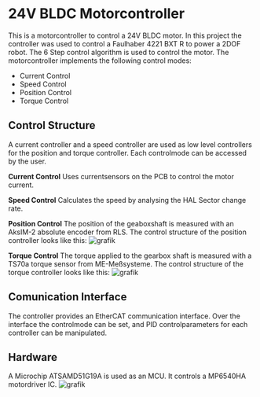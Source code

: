# 24V BLDC Motorcontroller

This is a motorcontroller to control a 24V BLDC motor. In this project the controller was used to control a Faulhaber 4221 BXT R to power a 2DOF robot. The 6 Step control algorithm is used to control the motor. The motorcontroller implements the following control modes:
* Current Control
* Speed Control
* Position Control
* Torque Control

## Control Structure
A current controller and a speed controller are used as low level controllers for the position and torque controller. Each controlmode can be accessed by the user.

**Current Control** 
Uses currentsensors on the PCB to control the motor current. 

**Speed Control** 
Calculates the speed by analysing the HAL Sector change rate. 

**Position Control**
The position of the geaboxshaft is measured with an AksIM-2 absolute encoder from RLS. The control structure of the position controller looks like this:
![grafik](https://github.com/Robin-Geissler/24V_BLDC_Motorcontroller/assets/38495785/23616d61-726f-4471-8209-4c4ee24acf8d)



**Torque Control**
The torque applied to the gearbox shaft is measured with a TS70a torque sensor from ME-Meßsysteme. The control structure of the torque controller looks like this:
![grafik](https://github.com/Robin-Geissler/24V_BLDC_Motorcontroller/assets/38495785/867ea04d-c174-4072-b0a7-ee8d4df544fd)


## Comunication Interface
The controller provides an EtherCAT communication interface. Over the interface the controlmode can be set, and PID controlparameters for each controller can be manipulated.

## Hardware
A Microchip ATSAMD51G19A is used as an MCU. It controls a MP6540HA motordriver IC.
![grafik](https://github.com/Robin-Geissler/24V_BLDC_Motorcontroller/assets/38495785/42268a68-4c14-4efa-a114-c72518d6bee1)




